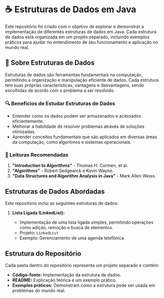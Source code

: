 # ☕ Estruturas de Dados em Java

Este repositório foi criado com o objetivo de explorar e demonstrar a implementação de diferentes estruturas de dados em Java. Cada estrutura de dados está organizada em um projeto separado, incluindo exemplos práticos para ajudar no entendimento de seu funcionamento e aplicação no mundo real.

## 📄 Sobre Estruturas de Dados

Estruturas de dados são ferramentas fundamentais na computação, permitindo a organização e manipulação eficiente de dados. Cada estrutura tem suas próprias características, vantagens e desvantagens, sendo escolhidas de acordo com o problema a ser resolvido.

### 🔍 Benefícios de Estudar Estruturas de Dados

* Entender como os dados podem ser armazenados e acessados eficientemente.
* Melhorar a habilidade de resolver problemas através de soluções otimizadas.
* Aprender conceitos fundamentais que são aplicados em diversas áreas da computação, como algoritmos e sistemas operacionais.

### 📕 Leituras Recomendadas

1. **"Introduction to Algorithms"** - Thomas H. Cormen, et al.
2. **"Algorithms"** - Robert Sedgewick e Kevin Wayne.
3. **"Data Structures and Algorithm Analysis in Java"** - Mark Allen Weiss.

## Estruturas de Dados Abordadas

Este repositório inclui as seguintes estruturas de dados:

1. **Lista Ligada (LinkedList):**

   * Implementação de uma lista ligada simples, permitindo operações como adição, remoção e busca de elementos.
   * Projeto: `LinkedList`
   * Exemplo: Gerenciamento de uma agenda telefônica.

## Estrutura do Repositório

Cada pasta dentro do repositório representa um projeto separado e contém:

* **Código-fonte:** Implementação da estrutura de dados.
* **README:** Explicação teórica e um exemplo prático.
* **Exemplos práticos:** Demonstram como a estrutura pode ser usada em problemas do mundo real.
